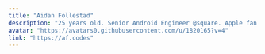 ```yaml
---
title: "Aidan Follestad"
description: "25 years old. Senior Android Engineer @square. Apple fan. Full stack (Android, iOS, web, backend). Triumph Thruxton R, Tesla Model 3. Gamer (PS5). Rock/metal."
avatar: "https://avatars0.githubusercontent.com/u/1820165?v=4"
link: "https://af.codes"
---
```

